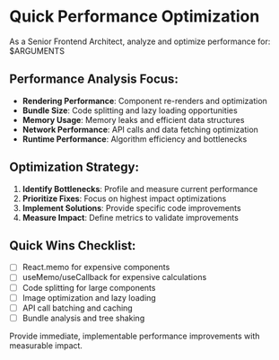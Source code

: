 # Quick Performance Optimization

As a Senior Frontend Architect, analyze and optimize performance for: $ARGUMENTS

## Performance Analysis Focus:
- **Rendering Performance**: Component re-renders and optimization
- **Bundle Size**: Code splitting and lazy loading opportunities
- **Memory Usage**: Memory leaks and efficient data structures
- **Network Performance**: API calls and data fetching optimization
- **Runtime Performance**: Algorithm efficiency and bottlenecks

## Optimization Strategy:
1. **Identify Bottlenecks**: Profile and measure current performance
2. **Prioritize Fixes**: Focus on highest impact optimizations
3. **Implement Solutions**: Provide specific code improvements
4. **Measure Impact**: Define metrics to validate improvements

## Quick Wins Checklist:
- [ ] React.memo for expensive components
- [ ] useMemo/useCallback for expensive calculations
- [ ] Code splitting for large components
- [ ] Image optimization and lazy loading
- [ ] API call batching and caching
- [ ] Bundle analysis and tree shaking

Provide immediate, implementable performance improvements with measurable impact.
